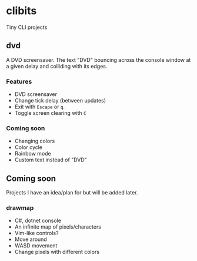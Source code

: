 # clibits
Tiny CLI projects

## dvd
A DVD screensaver. The text "DVD" bouncing across the console window at a given delay and colliding with its edges.
### Features
- DVD screensaver
- Change tick delay (between updates)
- Exit with `Escape` or `q`.
- Toggle screen clearing with `C`
### Coming soon
- Changing colors
- Color cycle
- Rainbow mode
- Custom text instead of "DVD"

## Coming soon
Projects I have an idea/plan for but will be added later.
### drawmap
- C#, dotnet console
- An infinite map of pixels/characters
- Vim-like controls?
- Move around
- WASD movement
- Change pixels with different colors
